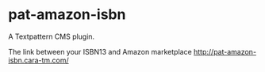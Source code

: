 # pat-amazon-isbn

A Textpattern CMS plugin.

The link between your ISBN13 and Amazon marketplace http://pat-amazon-isbn.cara-tm.com/
